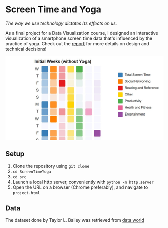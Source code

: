 # Screen Time and Yoga
*The way we use technology dictates its effects on us.*

As a final project for a Data Visualization course, I designed an interactive visualization of a smartphone screen time data that's influenced by the practice of yoga. Check out the [report](doc/report.pdf) for more details on design and technical decisions!

![preview](img/preview.jpg)

## Setup
1. Clone the repository using `git clone`
2. `cd ScreenTimeYoga`
3. `cd src`
4. Launch a local http server, conveniently with `python -m http.server`
5. Open the URL on a browser (Chrome preferably), and navigate to `project.html`

## Data
The dataset done by Taylor L. Bailey was retrieved from [data.world](https://data.world/taylynners04/screen-time-data)

